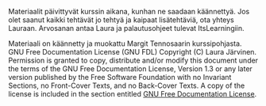 Materiaalit päivittyvät kurssin aikana, kunhan ne saadaan käännettyä.
Jos olet saanut kaikki tehtävät jo tehtyä ja kaipaat lisätehtäviä, ota yhteys Lauraan. 
Arvosanan antaa Laura ja palautusohjeet tulevat ItsLearningiin. 


Materiaali on käännetty ja muokattu Margit Tennosaarin kurssipohjasta.
GNU Free Documentation License (GNU FDL)
Copyright (C) Laura Järvinen. Permission is granted to copy, distribute and/or modify this document under the terms of the GNU Free Documentation License, Version 1.3 or any later version published by the Free Software Foundation with no Invariant Sections, no Front-Cover Texts, and no Back-Cover Texts. A copy of the license is included in the section entitled [GNU Free Documentation License](https://www.gnu.org/licenses/fdl-1.3.txt).
